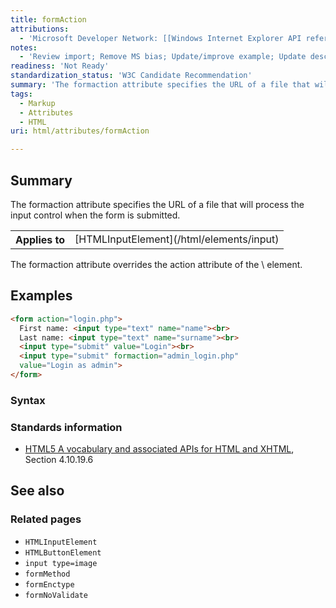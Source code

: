 ```yaml
---
title: formAction
attributions:
  - 'Microsoft Developer Network: [[Windows Internet Explorer API reference](http://msdn.microsoft.com/en-us/library/ie/hh828809%28v=vs.85%29.aspx) Article]'
notes:
  - 'Review import; Remove MS bias; Update/improve example; Update descriptions; Fix lists & compatibility info'
readiness: 'Not Ready'
standardization_status: 'W3C Candidate Recommendation'
summary: 'The formaction attribute specifies the URL of a file that will process the input control when the form is submitted.'
tags:
  - Markup
  - Attributes
  - HTML
uri: html/attributes/formAction

---
```

## Summary

The formaction attribute specifies the URL of a file that will process the input control when the form is submitted.

<table class="wikitable">
<tr>
<th>
Applies to

</th>
<td>
[HTMLInputElement](/html/elements/input)

</td>
</tr>
</table>
The formaction attribute overrides the action attribute of the \<form\> element.

## Examples

``` html
<form action="login.php">
  First name: <input type="text" name="name"><br>
  Last name: <input type="text" name="surname"><br>
  <input type="submit" value="Login"><br>
  <input type="submit" formaction="admin_login.php"
  value="Login as admin">
</form>
```

### Syntax

### Standards information

-   [HTML5 A vocabulary and associated APIs for HTML and XHTML](http://go.microsoft.com/fwlink/p/?linkid=221374), Section 4.10.19.6

## See also

### Related pages

-   `HTMLInputElement`
-   `HTMLButtonElement`
-   `input type=image`
-   `formMethod`
-   `formEnctype`
-   `formNoValidate`
